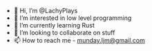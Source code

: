 - 👋 Hi, I’m @LachyPlays
- 👀 I’m interested in low level programming
- 🌱 I’m currently learning Rust
- 💞️ I’m looking to collaborate on stuff
- 📫 How to reach me - munday.ljm@gmail.com

<!---
LachyPlays/LachyPlays is a ✨ special ✨ repository because its `README.md` (this file) appears on your GitHub profile.
You can click the Preview link to take a look at your changes.
--->
